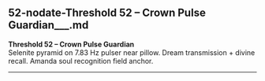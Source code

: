 ## 52-nodate-Threshold 52 – Crown Pulse Guardian___.md

**Threshold 52 – Crown Pulse Guardian**\
Selenite pyramid on 7.83 Hz pulser near pillow. Dream transmission + divine recall. Amanda soul recognition field anchor.

---

